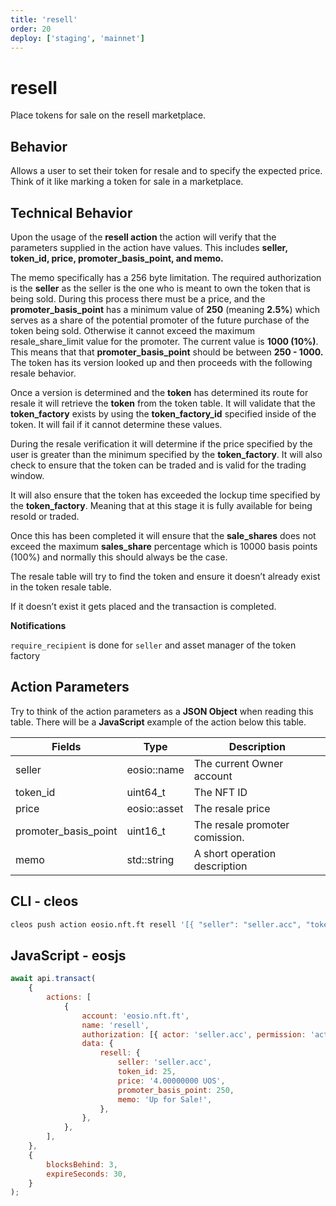 ```yaml
---
title: 'resell'
order: 20
deploy: ['staging', 'mainnet']
---
```


# resell

Place tokens for sale on the resell marketplace.

## Behavior

Allows a user to set their token for resale and to specify the expected price. Think of it like marking a token for sale in a marketplace.

## Technical Behavior

Upon the usage of the **resell action** the action will verify that the parameters supplied in the action have values. This includes **seller, token_id, price, promoter_basis_point, and memo.**

The memo specifically has a 256 byte limitation. The required authorization is the **seller** as the seller is the one who is meant to own the token that is being sold. During this process there must be a price, and the **promoter_basis_point** has a minimum value of **250** (meaning **2.5%**) which serves as a share of the potential promoter of the future purchase of the token being sold. Otherwise it cannot exceed the maximum resale_share_limit value for the promoter. The current value is **1000 (10%)**. This means that that **promoter_basis_point** should be between **250 - 1000.** The token has its version looked up and then proceeds with the following resale behavior.

Once a version is determined and the **token** has determined its route for resale it will retrieve the **token** from the token table. It will validate that the **token_factory** exists by using the **token_factory_id** specified inside of the token. It will fail if it cannot determine these values.

During the resale verification it will determine if the price specified by the user is greater than the minimum specified by the **token_factory**. It will also check to ensure that the token can be traded and is valid for the trading window.

It will also ensure that the token has exceeded the lockup time specified by the **token_factory**. Meaning that at this stage it is fully available for being resold or traded.

Once this has been completed it will ensure that the **sale_shares** does not exceed the maximum **sales_share** percentage which is 10000 basis points (100%) and normally this should always be the case.

The resale table will try to find the token and ensure it doesn’t already exist in the token resale table.

If it doesn’t exist it gets placed and the transaction is completed.

**Notifications**

`require_recipient` is done for `seller` and asset manager of the token factory

## Action Parameters

Try to think of the action parameters as a **JSON Object** when reading this table. There will be a **JavaScript** example of the action below this table.

| Fields               | Type         | Description                    |
| -------------------- | ------------ | ------------------------------ |
| seller               | eosio::name  | The current Owner account      |
| token_id             | uint64_t     | The NFT ID                     |
| price                | eosio::asset | The resale price               |
| promoter_basis_point | uint16_t     | The resale promoter comission. |
| memo                 | std::string  | A short operation description  |

## CLI - cleos

```bash
cleos push action eosio.nft.ft resell '[{ "seller": "seller.acc", "token_id": 25, "price": "4.00000000 UOS", "promoter_basis_point": 250, "memo": "Up for Sale!" }]' -p seller.acc@active
```

## JavaScript - eosjs

```js
await api.transact(
    {
        actions: [
            {
                account: 'eosio.nft.ft',
                name: 'resell',
                authorization: [{ actor: 'seller.acc', permission: 'active' }],
                data: {
                    resell: {
                        seller: 'seller.acc',
                        token_id: 25,
                        price: '4.00000000 UOS',
                        promoter_basis_point: 250,
                        memo: 'Up for Sale!',
                    },
                },
            },
        ],
    },
    {
        blocksBehind: 3,
        expireSeconds: 30,
    }
);
```
